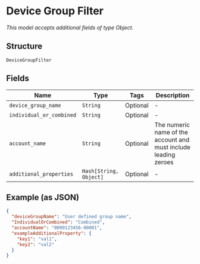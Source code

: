 
# Device Group Filter

*This model accepts additional fields of type Object.*

## Structure

`DeviceGroupFilter`

## Fields

| Name | Type | Tags | Description |
|  --- | --- | --- | --- |
| `device_group_name` | `String` | Optional | - |
| `individual_or_combined` | `String` | Optional | - |
| `account_name` | `String` | Optional | The numeric name of the account and must include leading zeroes |
| `additional_properties` | `Hash[String, Object]` | Optional | - |

## Example (as JSON)

```json
{
  "deviceGroupName": "User defined group name",
  "IndividualOrCombined": "Combined",
  "accountName": "0000123456-00001",
  "exampleAdditionalProperty": {
    "key1": "val1",
    "key2": "val2"
  }
}
```

